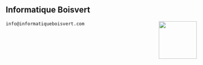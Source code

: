 ## Informatique Boisvert

<img align="right" width="100" height="100" src="https://github.com/informatiqueboisvert/informatiqueboisvert.github.io/assets/130930558/55793611-7215-4f63-b57f-0915c4cbb74c">

```
info@informatiqueboisvert.com
```
